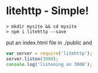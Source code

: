 # litehttp - Simple! #
```
> mkdir mysite && cd mysite
> npm i litehttp --save
```
put an index.html file in ./public and
```javascript
var server = require('litehttp');
server.listen(3000);
console.log('listening on 3000');
```
